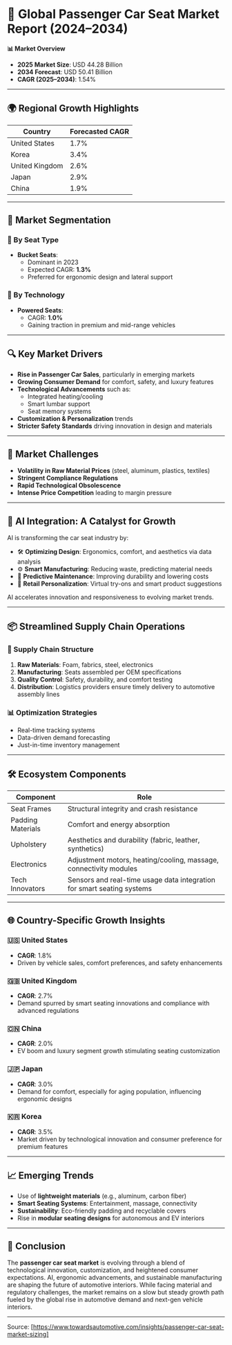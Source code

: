 # 🚗 Global Passenger Car Seat Market Report (2024–2034)

**📊 Market Overview**  
- **2025 Market Size**: USD 44.28 Billion  
- **2034 Forecast**: USD 50.41 Billion  
- **CAGR (2025–2034)**: 1.54%

---

## 🌍 Regional Growth Highlights

| Country        | Forecasted CAGR |
|----------------|------------------|
| United States  | 1.7%             |
| Korea          | 3.4%             |
| United Kingdom | 2.6%             |
| Japan          | 2.9%             |
| China          | 1.9%             |

---

## 🧩 Market Segmentation

### 🔹 By Seat Type
- **Bucket Seats**:  
  - Dominant in 2023  
  - Expected CAGR: **1.3%**  
  - Preferred for ergonomic design and lateral support

### 🔹 By Technology
- **Powered Seats**:  
  - CAGR: **1.0%**  
  - Gaining traction in premium and mid-range vehicles

---

## 🔍 Key Market Drivers

- **Rise in Passenger Car Sales**, particularly in emerging markets
- **Growing Consumer Demand** for comfort, safety, and luxury features
- **Technological Advancements** such as:
  - Integrated heating/cooling
  - Smart lumbar support
  - Seat memory systems
- **Customization & Personalization** trends
- **Stricter Safety Standards** driving innovation in design and materials

---

## 🚧 Market Challenges

- **Volatility in Raw Material Prices** (steel, aluminum, plastics, textiles)
- **Stringent Compliance Regulations**
- **Rapid Technological Obsolescence**
- **Intense Price Competition** leading to margin pressure

---

## 🤖 AI Integration: A Catalyst for Growth

AI is transforming the car seat industry by:

- 🛠️ **Optimizing Design**: Ergonomics, comfort, and aesthetics via data analysis
- ⚙️ **Smart Manufacturing**: Reducing waste, predicting material needs
- 🔧 **Predictive Maintenance**: Improving durability and lowering costs
- 🛒 **Retail Personalization**: Virtual try-ons and smart product suggestions

AI accelerates innovation and responsiveness to evolving market trends.

---

## 📦 Streamlined Supply Chain Operations

### 🚚 Supply Chain Structure

1. **Raw Materials**: Foam, fabrics, steel, electronics
2. **Manufacturing**: Seats assembled per OEM specifications
3. **Quality Control**: Safety, durability, and comfort testing
4. **Distribution**: Logistics providers ensure timely delivery to automotive assembly lines

### 📊 Optimization Strategies

- Real-time tracking systems  
- Data-driven demand forecasting  
- Just-in-time inventory management

---

## 🛠️ Ecosystem Components

| Component        | Role                                                                      |
|------------------|---------------------------------------------------------------------------|
| Seat Frames       | Structural integrity and crash resistance                                |
| Padding Materials | Comfort and energy absorption                                            |
| Upholstery        | Aesthetics and durability (fabric, leather, synthetics)                  |
| Electronics       | Adjustment motors, heating/cooling, massage, connectivity modules        |
| Tech Innovators   | Sensors and real-time usage data integration for smart seating systems   |

---

## 🌐 Country-Specific Growth Insights

### 🇺🇸 United States
- **CAGR**: 1.8%  
- Driven by vehicle sales, comfort preferences, and safety enhancements

### 🇬🇧 United Kingdom
- **CAGR**: 2.7%  
- Demand spurred by smart seating innovations and compliance with advanced regulations

### 🇨🇳 China
- **CAGR**: 2.0%  
- EV boom and luxury segment growth stimulating seating customization

### 🇯🇵 Japan
- **CAGR**: 3.0%  
- Demand for comfort, especially for aging population, influencing ergonomic designs

### 🇰🇷 Korea
- **CAGR**: 3.5%  
- Market driven by technological innovation and consumer preference for premium features

---

## 📈 Emerging Trends

- Use of **lightweight materials** (e.g., aluminum, carbon fiber)
- **Smart Seating Systems**: Entertainment, massage, connectivity
- **Sustainability**: Eco-friendly padding and recyclable covers
- Rise in **modular seating designs** for autonomous and EV interiors

---

## 🧠 Conclusion

The **passenger car seat market** is evolving through a blend of technological innovation, customization, and heightened consumer expectations. AI, ergonomic advancements, and sustainable manufacturing are shaping the future of automotive interiors. While facing material and regulatory challenges, the market remains on a slow but steady growth path fueled by the global rise in automotive demand and next-gen vehicle interiors.

---

Source: [https://www.towardsautomotive.com/insights/passenger-car-seat-market-sizing]

